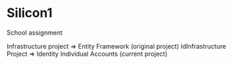 # Silicon1

School assignment

Infrastructure project => Entity Framework (original project)
IdInfrastructure Project => Identity Individual Accounts (current project)

